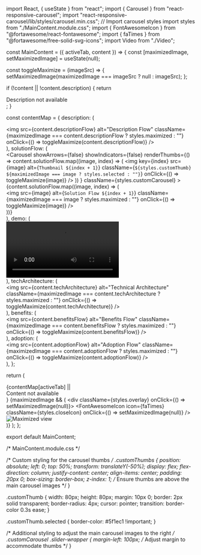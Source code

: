 import React, { useState } from "react";
import { Carousel } from "react-responsive-carousel";
import "react-responsive-carousel/lib/styles/carousel.min.css"; // Import carousel styles
import styles from "./MainContent.module.css";
import { FontAwesomeIcon } from "@fortawesome/react-fontawesome";
import { faTimes } from "@fortawesome/free-solid-svg-icons";
import Video from "./Video";

const MainContent = ({ activeTab, content }) => {
  const [maximizedImage, setMaximizedImage] = useState(null);

  const toggleMaximize = (imageSrc) => {
    setMaximizedImage(maximizedImage === imageSrc ? null : imageSrc);
  };

  if (!content || !content.description) {
    return <div className={styles.mainContent}>Description not available</div>;
  }

  const contentMap = {
    description: (
      <div className={styles.description}>
        <img
          src={content.descriptionFlow}
          alt="Description Flow"
          className={maximizedImage === content.descriptionFlow ? styles.maximized : ""}
          onClick={() => toggleMaximize(content.descriptionFlow)}
        />
      </div>
    ),
    solutionFlow: (
      <div className={styles.solution}>
        <Carousel
          showArrows={false}
          showIndicators={false}
          renderThumbs={() =>
            content.solutionFlow.map((image, index) => (
              <img
                key={index}
                src={image}
                alt={`Thumbnail ${index + 1}`}
                className={`${styles.customThumb} ${maximizedImage === image ? styles.selected : ""}`}
                onClick={() => toggleMaximize(image)}
              />
            ))
          }
          className={styles.customCarousel}
        >
          {content.solutionFlow.map((image, index) => (
            <div key={index}>
              <img
                src={image}
                alt={`Solution Flow ${index + 1}`}
                className={maximizedImage === image ? styles.maximized : ""}
                onClick={() => toggleMaximize(image)}
              />
            </div>
          ))}
        </Carousel>
      </div>
    ),
    demo: (
      <div className={styles.demo}>
        <Video src={content.demo} />
      </div>
    ),
    techArchitecture: (
      <div className={styles.architecture}>
        <img
          src={content.techArchitecture}
          alt="Technical Architecture"
          className={maximizedImage === content.techArchitecture ? styles.maximized : ""}
          onClick={() => toggleMaximize(content.techArchitecture)}
        />
      </div>
    ),
    benefits: (
      <div className={styles.benefits}>
        <img
          src={content.benefitsFlow}
          alt="Benefits Flow"
          className={maximizedImage === content.benefitsFlow ? styles.maximized : ""}
          onClick={() => toggleMaximize(content.benefitsFlow)}
        />
      </div>
    ),
    adoption: (
      <div className={styles.adoption}>
        <img
          src={content.adoptionFlow}
          alt="Adoption Flow"
          className={maximizedImage === content.adoptionFlow ? styles.maximized : ""}
          onClick={() => toggleMaximize(content.adoptionFlow)}
        />
      </div>
    ),
  };

  return (
    <div className={styles.mainContent}>
      {contentMap[activeTab] || <div>Content not available</div>}
      {maximizedImage && (
        <div className={styles.overlay} onClick={() => setMaximizedImage(null)}>
          <FontAwesomeIcon icon={faTimes} className={styles.closeIcon} onClick={() => setMaximizedImage(null)} />
          <img src={maximizedImage} alt="Maximized view" className={styles.maximized} />
        </div>
      )}
    </div>
  );
};

export default MainContent;




/* MainContent.module.css */

/* Custom styling for the carousel thumbs */
.customThumbs {
  position: absolute;
  left: 0;
  top: 50%;
  transform: translateY(-50%);
  display: flex;
  flex-direction: column;
  justify-content: center;
  align-items: center;
  padding: 20px 0;
  box-sizing: border-box;
  z-index: 1; /* Ensure thumbs are above the main carousel images */
}

.customThumb {
  width: 80px;
  height: 80px;
  margin: 10px 0;
  border: 2px solid transparent;
  border-radius: 4px;
  cursor: pointer;
  transition: border-color 0.3s ease;
}

.customThumb.selected {
  border-color: #5f1ec1 !important;
}

/* Additional styling to adjust the main carousel images to the right */
.customCarousel .slider-wrapper {
  margin-left: 100px; /* Adjust margin to accommodate thumbs */
}
